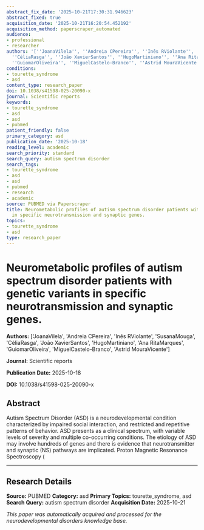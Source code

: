 ```yaml
---
abstract_fix_date: '2025-10-21T17:30:31.946623'
abstract_fixed: true
acquisition_date: '2025-10-21T16:20:54.452192'
acquisition_method: paperscraper_automated
audience:
- professional
- researcher
authors: '[''JoanaVilela'', ''Andreia CPereira'', ''Inês RViolante'', ''SusanaMouga'',
  ''CéliaRasga'', ''João XavierSantos'', ''HugoMartiniano'', ''Ana RitaMarques'',
  ''GuiomarOliveira'', ''MiguelCastelo-Branco'', ''Astrid MouraVicente'']'
conditions:
- tourette_syndrome
- asd
content_type: research_paper
doi: 10.1038/s41598-025-20090-x
journal: Scientific reports
keywords:
- tourette_syndrome
- asd
- asd
- pubmed
patient_friendly: false
primary_category: asd
publication_date: '2025-10-18'
reading_level: academic
search_priority: standard
search_query: autism spectrum disorder
search_tags:
- tourette_syndrome
- asd
- asd
- pubmed
- research
- academic
source: PUBMED via Paperscraper
title: Neurometabolic profiles of autism spectrum disorder patients with genetic variants
  in specific neurotransmission and synaptic genes.
topics:
- tourette_syndrome
- asd
type: research_paper
---
```


# Neurometabolic profiles of autism spectrum disorder patients with genetic variants in specific neurotransmission and synaptic genes.

**Authors:** ['JoanaVilela', 'Andreia CPereira', 'Inês RViolante', 'SusanaMouga', 'CéliaRasga', 'João XavierSantos', 'HugoMartiniano', 'Ana RitaMarques', 'GuiomarOliveira', 'MiguelCastelo-Branco', 'Astrid MouraVicente']

**Journal:** Scientific reports

**Publication Date:** 2025-10-18

**DOI:** 10.1038/s41598-025-20090-x

## Abstract

Autism Spectrum Disorder (ASD) is a neurodevelopmental condition characterized by impaired social interaction, and restricted and repetitive patterns of behavior. ASD presents as a clinical spectrum, with variable levels of severity and multiple co-occurring conditions. The etiology of ASD may involve hundreds of genes and there is evidence that neurotransmitter and synaptic (NS) pathways are implicated. Proton Magnetic Resonance Spectroscopy (

---

## Research Details

**Source:** PUBMED
**Category:** asd
**Primary Topics:** tourette_syndrome, asd
**Search Query:** autism spectrum disorder
**Acquisition Date:** 2025-10-21

*This paper was automatically acquired and processed for the neurodevelopmental disorders knowledge base.*
